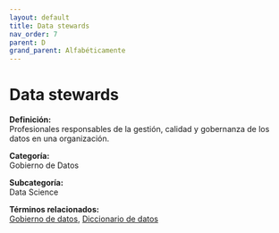 ```yaml
---
layout: default
title: Data stewards
nav_order: 7
parent: D
grand_parent: Alfabéticamente
---
```


# Data stewards

**Definición:**  
Profesionales responsables de la gestión, calidad y gobernanza de los datos en una organización.

**Categoría:**  
Gobierno de Datos  

**Subcategoría:**  
Data Science

**Términos relacionados:**  
[Gobierno de datos](https://maleniski.github.io/diccionario-angl-tec-mx/docs/alfabeticamente/G/gobierno-de-datos.html), [Diccionario de datos](https://maleniski.github.io/diccionario-angl-tec-mx/docs/alfabeticamente/D/diccionario-de-datos.html)
